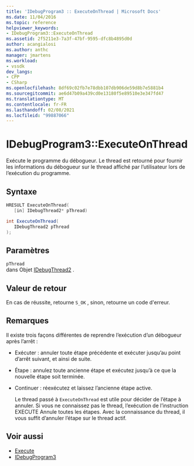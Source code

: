 ```yaml
---
title: 'IDebugProgram3 :: ExecuteOnThread | Microsoft Docs'
ms.date: 11/04/2016
ms.topic: reference
helpviewer_keywords:
- IDebugProgram3::ExecuteOnThread
ms.assetid: 2f5211e3-7a3f-47bf-9595-dfc8b4895d0d
author: acangialosi
ms.author: anthc
manager: jmartens
ms.workload:
- vssdk
dev_langs:
- CPP
- CSharp
ms.openlocfilehash: 8df69c02fb7e78dbb107db906de59d8b7e5881b4
ms.sourcegitcommit: ae6d47b09a439cd0e13180f5e89510e3e347fd47
ms.translationtype: MT
ms.contentlocale: fr-FR
ms.lasthandoff: 02/08/2021
ms.locfileid: "99887066"
---
```

# <a name="idebugprogram3executeonthread"></a>IDebugProgram3::ExecuteOnThread
Exécute le programme du débogueur. Le thread est retourné pour fournir les informations du débogueur sur le thread affiché par l’utilisateur lors de l’exécution du programme.

## <a name="syntax"></a>Syntaxe

```cpp
HRESULT ExecuteOnThread(
   [in] IDebugThread2* pThread)
```

```csharp
int ExecuteOnThread(
   IDebugThread2 pThread
);
```

## <a name="parameters"></a>Paramètres
`pThread`\
dans Objet [IDebugThread2](../../../extensibility/debugger/reference/idebugthread2.md) .

## <a name="return-value"></a>Valeur de retour
 En cas de réussite, retourne `S_OK` , sinon, retourne un code d'erreur.

## <a name="remarks"></a>Remarques
 Il existe trois façons différentes de reprendre l’exécution d’un débogueur après l’arrêt :

- Exécuter : annuler toute étape précédente et exécuter jusqu’au point d’arrêt suivant, et ainsi de suite.

- Étape : annulez toute ancienne étape et exécutez jusqu’à ce que la nouvelle étape soit terminée.

- Continuer : réexécutez et laissez l’ancienne étape active.

  Le thread passé à `ExecuteOnThread` est utile pour décider de l’étape à annuler. Si vous ne connaissez pas le thread, l’exécution de l’instruction EXECUTE Annule toutes les étapes. Avec la connaissance du thread, il vous suffit d’annuler l’étape sur le thread actif.

## <a name="see-also"></a>Voir aussi
- [Execute](../../../extensibility/debugger/reference/idebugprogram2-execute.md)
- [IDebugProgram3](../../../extensibility/debugger/reference/idebugprogram3.md)
